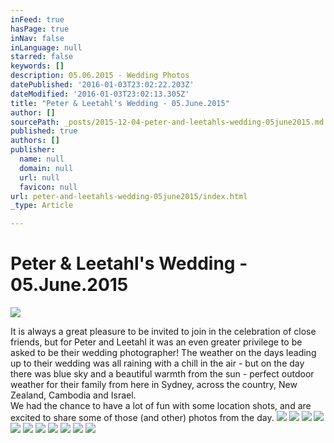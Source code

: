 ```yaml
---
inFeed: true
hasPage: true
inNav: false
inLanguage: null
starred: false
keywords: []
description: 05.06.2015 - Wedding Photos
datePublished: '2016-01-03T23:02:22.203Z'
dateModified: '2016-01-03T23:02:13.305Z'
title: "Peter & Leetahl's Wedding - 05.June.2015"
author: []
sourcePath: _posts/2015-12-04-peter-and-leetahls-wedding-05june2015.md
published: true
authors: []
publisher:
  name: null
  domain: null
  url: null
  favicon: null
url: peter-and-leetahls-wedding-05june2015/index.html
_type: Article

---
```

# Peter & Leetahl's Wedding - 05.June.2015
![](https://s3-us-west-2.amazonaws.com/the-grid-img/p/c377ccf577906f829e64e15592d74b5ec1c56421.jpg)

It is always a great pleasure to be invited to join in the celebration of close friends, but for Peter and Leetahl it was an even greater privilege to be asked to be their wedding photographer! The weather on the days leading up to their wedding was all raining with a chill in the air - but on the day there was blue sky and a beautiful warmth from the sun - perfect outdoor weather for their family from here in Sydney, across the country, New Zealand, Cambodia and Israel.  
We had the chance to have a lot of fun with some location shots, and are excited to share some of those (and other) photos from the day.
![](https://s3-us-west-2.amazonaws.com/the-grid-img/p/daf353464407335cc0a7bca5b3c610873d851430.png)
![](https://s3-us-west-2.amazonaws.com/the-grid-img/p/3774da64dc67fa1956ba92d43cdbc119fc5455e3.png)
![](https://s3-us-west-2.amazonaws.com/the-grid-img/p/3aa41848dd19cfce47a093842fd9e0196d48e2b7.png)
![](https://s3-us-west-2.amazonaws.com/the-grid-img/p/dab4c2df486b73f0ed9630d3ad624cb14d5c4279.png)
![](https://s3-us-west-2.amazonaws.com/the-grid-img/p/9e7a789c9a38dc3b6565635600ebd5b5332def01.png)
![](https://s3-us-west-2.amazonaws.com/the-grid-img/p/3e06ba2b23ef069c3895c119433673f2b01e33e8.png)
![](https://s3-us-west-2.amazonaws.com/the-grid-img/p/bdd71c06902797158835376da617a7f97c911b18.png)
![](https://s3-us-west-2.amazonaws.com/the-grid-img/p/26c00dee3718ac7c386e757974f48dadc264285d.png)
![](https://s3-us-west-2.amazonaws.com/the-grid-img/p/69c95cfddf3fa73a9ea1e1368eb6d1687e0189b4.png)
![](https://s3-us-west-2.amazonaws.com/the-grid-img/p/aa36daf419d1c4a8a6b42cd4052cffeeb395be6c.png)
![](https://s3-us-west-2.amazonaws.com/the-grid-img/p/980fced8fd4f9ec4ca9750ca322d4073e24319ba.png)